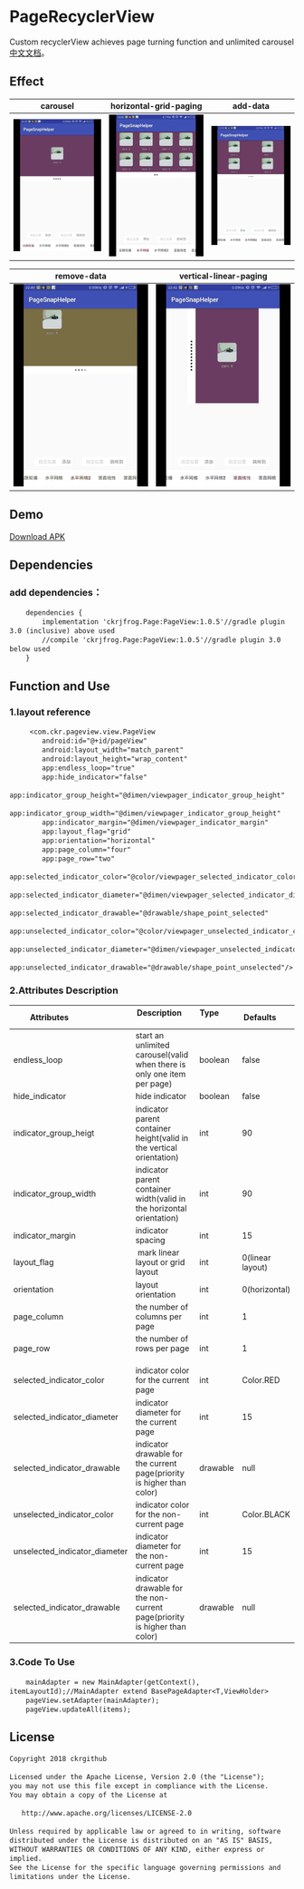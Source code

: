 # PageRecyclerView
Custom recyclerView achieves page turning function and unlimited carousel [中文文档](README-ZH.md)。

## Effect
| carousel     | horizontal-grid-paging    | add-data    |
| ------------ | ------------------------- | ----------- |
| ![](screenRecorder/Screenshot_1.gif) | ![](screenRecorder/Screenshot_2.gif) | ![](screenRecorder/Screenshot_3.gif)

| remove-data  | vertical-linear-paging |
| ------------ | ------------------------- |
| ![](screenRecorder/Screenshot_4.gif) | ![](screenRecorder/Screenshot_5.gif) |

## Demo
[Download APK](apk/app-debug.apk)

## Dependencies
### add dependencies：
```
	dependencies {
		implementation 'ckrjfrog.Page:PageView:1.0.5'//gradle plugin 3.0 (inclusive) above used
		//compile 'ckrjfrog.Page:PageView:1.0.5'//gradle plugin 3.0 below used
	}
```

## Function and Use
### 1.layout reference
```
     <com.ckr.pageview.view.PageView
        android:id="@+id/pageView"
        android:layout_width="match_parent"
        android:layout_height="wrap_content"
        app:endless_loop="true"
        app:hide_indicator="false"
        app:indicator_group_height="@dimen/viewpager_indicator_group_height"
        app:indicator_group_width="@dimen/viewpager_indicator_group_height"
        app:indicator_margin="@dimen/viewpager_indicator_margin"
        app:layout_flag="grid"
        app:orientation="horizontal"
        app:page_column="four"
        app:page_row="two"
        app:selected_indicator_color="@color/viewpager_selected_indicator_color"
        app:selected_indicator_diameter="@dimen/viewpager_selected_indicator_diameter"
        app:selected_indicator_drawable="@drawable/shape_point_selected"
        app:unselected_indicator_color="@color/viewpager_unselected_indicator_color"
        app:unselected_indicator_diameter="@dimen/viewpager_unselected_indicator_diameter"
        app:unselected_indicator_drawable="@drawable/shape_point_unselected"/>
```
### 2.Attributes Description
| Attributes                    | Description                   | Type              | Defaults         |
| ----------------------------- | ----------------------------- | ----------------- | ---------------- |
| endless_loop                  | start an unlimited carousel(valid when there is only one item per page) | boolean  | false		|
| hide_indicator                | hide indicator  														  | boolean  | false	|
| indicator_group_heigt         | indicator parent container height(valid in the vertical orientation) 	  |	 int     | 90		|
| indicator_group_width         | indicator parent container width(valid in the horizontal orientation)   | int      | 90		|
| indicator_margin				| indicator spacing  													  |  int     | 15       |
| layout_flag					| mark linear layout or grid layout                                       | int      | 0(linear layout)  |
| orientation					| layout orientation  													  | int      | 0(horizontal)     |
| page_column					| the number of columns per page  										  | int      | 1		|
| page_row						| the number of rows per page  											  |	int      | 1		|
| selected_indicator_color      | indicator color for the current page  									  | int      | Color.RED   |
| selected_indicator_diameter   | indicator diameter for the current page  								  |	int      | 15       |
| selected_indicator_drawable   | indicator drawable for the current page(priority is higher than color)  | drawable | null	    |
| unselected_indicator_color	| indicator color for the non-current page  								  | int      | Color.BLACK |
| unselected_indicator_diameter	| indicator diameter for the non-current page  							  | int      | 15 		|
| selected_indicator_drawable   | indicator drawable for the non-current page(priority is higher than color) | drawable | null	   |

### 3.Code To Use
```
    mainAdapter = new MainAdapter(getContext(), itemLayoutId);//MainAdapter extend BasePageAdapter<T,ViewHolder>
    pageView.setAdapter(mainAdapter);
    pageView.updateAll(items);
```

License
-------

    Copyright 2018 ckrgithub

    Licensed under the Apache License, Version 2.0 (the "License");
    you may not use this file except in compliance with the License.
    You may obtain a copy of the License at

       http://www.apache.org/licenses/LICENSE-2.0

    Unless required by applicable law or agreed to in writing, software
    distributed under the License is distributed on an "AS IS" BASIS,
    WITHOUT WARRANTIES OR CONDITIONS OF ANY KIND, either express or implied.
    See the License for the specific language governing permissions and
    limitations under the License.
